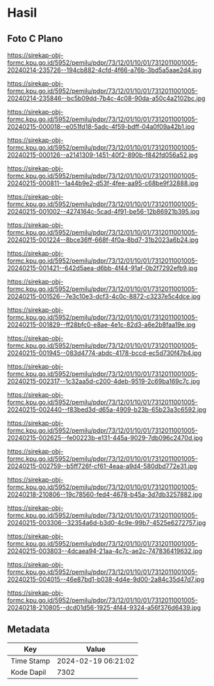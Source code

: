 # Hasil

## Foto C Plano

https://sirekap-obj-formc.kpu.go.id/5952/pemilu/pdpr/73/12/01/10/01/7312011001005-20240214-235726--194cb882-4cfd-4f66-a76b-3bd5a5aae2d4.jpg

https://sirekap-obj-formc.kpu.go.id/5952/pemilu/pdpr/73/12/01/10/01/7312011001005-20240214-235846--bc5b09dd-7b4c-4c08-90da-a50c4a2102bc.jpg

https://sirekap-obj-formc.kpu.go.id/5952/pemilu/pdpr/73/12/01/10/01/7312011001005-20240215-000018--e051fd18-5adc-4f59-bdff-04a0f09a42b1.jpg

https://sirekap-obj-formc.kpu.go.id/5952/pemilu/pdpr/73/12/01/10/01/7312011001005-20240215-000126--a2141309-1451-40f2-890b-f842fd056a52.jpg

https://sirekap-obj-formc.kpu.go.id/5952/pemilu/pdpr/73/12/01/10/01/7312011001005-20240215-000811--1a44b9e2-d53f-4fee-aa95-c68be9f32888.jpg

https://sirekap-obj-formc.kpu.go.id/5952/pemilu/pdpr/73/12/01/10/01/7312011001005-20240215-001002--4274164c-5cad-4f91-be56-12b86921b395.jpg

https://sirekap-obj-formc.kpu.go.id/5952/pemilu/pdpr/73/12/01/10/01/7312011001005-20240215-001224--8bce36ff-668f-4f0a-8bd7-31b2023a6b24.jpg

https://sirekap-obj-formc.kpu.go.id/5952/pemilu/pdpr/73/12/01/10/01/7312011001005-20240215-001421--642d5aea-d6bb-4f44-91af-0b2f7292efb9.jpg

https://sirekap-obj-formc.kpu.go.id/5952/pemilu/pdpr/73/12/01/10/01/7312011001005-20240215-001526--7e3c10e3-dcf3-4c0c-8872-c3237e5c4dce.jpg

https://sirekap-obj-formc.kpu.go.id/5952/pemilu/pdpr/73/12/01/10/01/7312011001005-20240215-001829--ff28bfc0-e8ae-4e1c-82d3-a6e2b8faa19e.jpg

https://sirekap-obj-formc.kpu.go.id/5952/pemilu/pdpr/73/12/01/10/01/7312011001005-20240215-001945--083d4774-abdc-4178-bccd-ec5d730f47b4.jpg

https://sirekap-obj-formc.kpu.go.id/5952/pemilu/pdpr/73/12/01/10/01/7312011001005-20240215-002317--1c32aa5d-c200-4deb-9519-2c69ba169c7c.jpg

https://sirekap-obj-formc.kpu.go.id/5952/pemilu/pdpr/73/12/01/10/01/7312011001005-20240215-002440--f83bed3d-d65a-4909-b23b-65b23a3c6592.jpg

https://sirekap-obj-formc.kpu.go.id/5952/pemilu/pdpr/73/12/01/10/01/7312011001005-20240215-002625--fe00223b-e131-445a-9029-7db096c2470d.jpg

https://sirekap-obj-formc.kpu.go.id/5952/pemilu/pdpr/73/12/01/10/01/7312011001005-20240215-002759--b5ff726f-cf61-4eaa-a9d4-580dbd772e31.jpg

https://sirekap-obj-formc.kpu.go.id/5952/pemilu/pdpr/73/12/01/10/01/7312011001005-20240218-210806--19c78560-fed4-4678-b45a-3d7db3257882.jpg

https://sirekap-obj-formc.kpu.go.id/5952/pemilu/pdpr/73/12/01/10/01/7312011001005-20240215-003306--32354a6d-b3d0-4c9e-99b7-4525e6272757.jpg

https://sirekap-obj-formc.kpu.go.id/5952/pemilu/pdpr/73/12/01/10/01/7312011001005-20240215-003803--4dcaea94-21aa-4c7c-ae2c-747836419632.jpg

https://sirekap-obj-formc.kpu.go.id/5952/pemilu/pdpr/73/12/01/10/01/7312011001005-20240215-004015--46e87bd1-b038-4d4e-9d00-2a84c35d47d7.jpg

https://sirekap-obj-formc.kpu.go.id/5952/pemilu/pdpr/73/12/01/10/01/7312011001005-20240218-210805--dcd01d56-1925-4f44-9324-a56f376d6439.jpg


## Metadata

| Key        | Value               |
| ---------- | ------------------- |
| Time Stamp | 2024-02-19 06:21:02 |
| Kode Dapil | 7302                |



